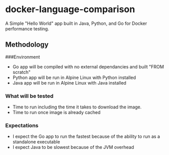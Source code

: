# docker-language-comparison
A Simple "Hello World" app built in Java, Python, and Go for Docker performance testing.  
## Methodology
###Environment
* Go app will be compiled with no external dependancies and built "FROM scratch"
* Python app will be run in Alpine Linux with Python installed
* Java app will be run in Alpine Linux with Java installed

### What will be tested
* Time to run including the time it takes to download the image.
* Time to run once image is already cached

### Expectations
* I expect the Go app to run the fastest because of the ability to run as a standalone executable
* I expect Java to be slowest because of the JVM overhead
